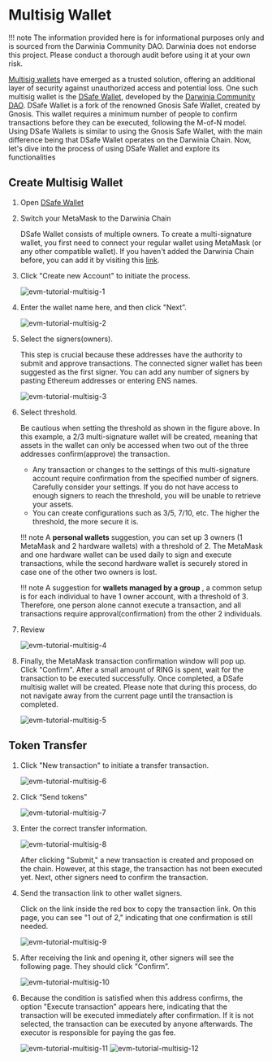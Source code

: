 # Multisig Wallet


!!! note
    The information provided here is for informational purposes only and is sourced from the Darwinia Community DAO. Darwinia does not endorse this project. Please conduct a thorough audit before using it at your own risk.


[Multisig wallets](https://www.coindesk.com/learn/what-is-a-multisig-wallet/) have emerged as a trusted solution, offering an additional layer of security against unauthorized access and potential loss. One such multisig wallet is the [DSafe Wallet](https://multisig.darwiniacommunitydao.xyz/), developed by the [Darwinia Community DAO](https://app.dework.xyz/darwinia-dao). DSafe Wallet is a fork of the renowned Gnosis Safe Wallet, created by Gnosis. This wallet requires a minimum number of people to confirm transactions before they can be executed, following the M-of-N model. Using DSafe Wallets is similar to using the Gnosis Safe Wallet, with the main difference being that DSafe Wallet operates on the Darwinia Chain. Now, let's dive into the process of using DSafe Wallet and explore its functionalities

## Create Multisig Wallet

1. Open [DSafe Wallet](https://multisig.darwiniacommunitydao.xyz/)
2. Switch your MetaMask to the Darwinia Chain
    
    DSafe Wallet consists of multiple owners. To create a multi-signature wallet, you first need to connect your regular wallet using MetaMask (or any other compatible wallet). If you haven't added the Darwinia Chain before, you can add it by visiting this [link](../../build/getting-started/networks/darwinia.md#network-info).
    
3. Click "Create new Account" to initiate the process.
    
    ![evm-tutorial-multisig-1](../../images/evm-tutorial-multisig-1.png)
    
4. Enter the wallet name here, and then click "Next”.
    
    ![evm-tutorial-multisig-2](../../images/evm-tutorial-multisig-2.png)
    
5. Select the signers(owners).
    
    This step is crucial because these addresses have the authority to submit and approve transactions. The connected signer wallet has been suggested as the first signer. You can add any number of signers by pasting Ethereum addresses or entering ENS names.
    
    ![evm-tutorial-multisig-3](../../images/evm-tutorial-multisig-3.png)
    
6. Select threshold.
    
    Be cautious when setting the threshold as shown in the figure above. In this example, a 2/3 multi-signature wallet will be created, meaning that assets in the wallet can only be accessed when two out of the three addresses confirm(approve) the transaction.
    
    - Any transaction or changes to the settings of this multi-signature account require confirmation from the specified number of signers. Carefully consider your settings. If you do not have access to enough signers to reach the threshold, you will be unable to retrieve your assets.
    - You can create configurations such as 3/5, 7/10, etc. The higher the threshold, the more secure it is.
    
    !!! note
        A **personal wallets** suggestion, you can set up 3 owners (1 MetaMask and 2 hardware wallets) with a threshold of 2. The MetaMask and one hardware wallet can be used daily to sign and execute transactions, while the second hardware wallet is securely stored in case one of the other two owners is lost.
    
    !!! note
        A suggestion for **wallets managed by a group** , a common setup is for each individual to have 1 owner account, with a threshold of 3. Therefore, one person alone cannot execute a transaction, and all transactions require approval(confirmation) from the other 2 individuals.
    
7. Review
    
    ![evm-tutorial-multisig-4](../../images/evm-tutorial-multisig-4.png)
    
8. Finally, the MetaMask transaction confirmation window will pop up. Click "Confirm". After a small amount of RING is spent, wait for the transaction to be executed successfully. Once completed, a DSafe multisig wallet will be created. Please note that during this process, do not navigate away from the current page until the transaction is completed.
    
    ![evm-tutorial-multisig-5](../../images/evm-tutorial-multisig-5.png)
    

## Token Transfer

1. Click "New transaction" to initiate a transfer transaction.
    
    ![evm-tutorial-multisig-6](../../images/evm-tutorial-multisig-6.png)
    
2. Click “Send tokens”
    
    ![evm-tutorial-multisig-7](../../images/evm-tutorial-multisig-7.png)
    
3. Enter the correct transfer information.
    
    ![evm-tutorial-multisig-8](../../images/evm-tutorial-multisig-8.png)
    
    After clicking "Submit," a new transaction is created and proposed on the chain. However, at this stage, the transaction has not been executed yet. Next, other signers need to confirm the transaction.
    
4. Send the transaction link to other wallet signers.
    
    Click on the link inside the red box to copy the transaction link. On this page, you can see "1 out of 2," indicating that one confirmation is still needed.
    
    ![evm-tutorial-multisig-9](../../images/evm-tutorial-multisig-9.png)
    
5. After receiving the link and opening it, other signers will see the following page. They should click "Confirm”.
    
    ![evm-tutorial-multisig-10](../../images/evm-tutorial-multisig-10.png)
    
6. Because the condition is satisfied when this address confirms, the option "Execute transaction" appears here, indicating that the transaction will be executed immediately after confirmation. If it is not selected, the transaction can be executed by anyone afterwards. The executor is responsible for paying the gas fee.
    
    ![evm-tutorial-multisig-11](../../images/evm-tutorial-multisig-11.png)
    ![evm-tutorial-multisig-12](../../images/evm-tutorial-multisig-12.png)